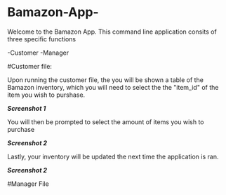 # Bamazon-App-


Welcome to the Bamazon App. This command line application consits of three specific functions 

-Customer 
-Manager

#Customer file:

Upon running the customer file, the you will be shown a table of the Bamazon inventory, which you will need to select the the "item_id" of the item you wish to purshase. 

***Screenshot 1***


You will then be prompted to select the amount of items you wish to purchase 

***Screenshot 2***

Lastly, your inventory will be updated the next time the application is ran.


***Screenshot 2***



#Manager File
